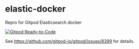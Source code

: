 # elastic-docker
Repro for Gitpod Elasticsearch docker

[![Gitpod Ready-to-Code](https://img.shields.io/badge/Gitpod-Ready--to--Code-blue?logo=gitpod&style=flat-square)](https://gitpod.io/from-referrer/)

See https://github.com/gitpod-io/gitpod/issues/8399 for details.
